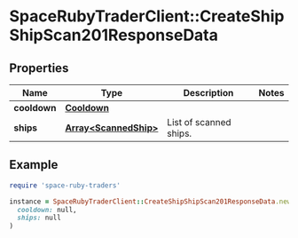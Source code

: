 # SpaceRubyTraderClient::CreateShipShipScan201ResponseData

## Properties

| Name | Type | Description | Notes |
| ---- | ---- | ----------- | ----- |
| **cooldown** | [**Cooldown**](Cooldown.md) |  |  |
| **ships** | [**Array&lt;ScannedShip&gt;**](ScannedShip.md) | List of scanned ships. |  |

## Example

```ruby
require 'space-ruby-traders'

instance = SpaceRubyTraderClient::CreateShipShipScan201ResponseData.new(
  cooldown: null,
  ships: null
)
```

